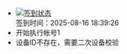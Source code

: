 - [![签到状态](https://github.com/womade/Cloud189-Actions/actions/workflows/main.yml/badge.svg?branch=main)](https://github.com/womade/Cloud189-Actions/actions/workflows/main.yml) <br> 签到时间：2025-08-16 18:39:26
- 开始执行帐号1
- 设备ID不存在，需要二次设备校验
